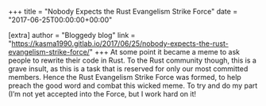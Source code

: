 +++
title = "Nobody Expects the Rust Evangelism Strike Force"
date = "2017-06-25T00:00:00+00:00"

[extra]
author = "Bloggedy blog"
link = "https://kasma1990.gitlab.io/2017/06/25/nobody-expects-the-rust-evangelism-strike-force/"
+++
At some point it became a meme to ask people to rewrite their code in Rust. To the Rust community though, this is a grave insult, as this is a task that is reserved for only our most committed members. Hence the Rust Evangelism Strike Force was formed, to help preach the good word and combat this wicked meme. To try and do my part (I&rsquo;m not yet accepted into the Force, but I work hard on it!